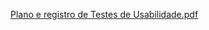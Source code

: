 [Plano e registro de Testes de Usabilidade.pdf](https://github.com/ICEI-PUC-Minas-PPLES-TI/PLF-ES-2021-2-TI1-7946100-plataformas-educacionais/files/7724133/Plano.e.registro.de.Testes.de.Usabilidade.pdf)
